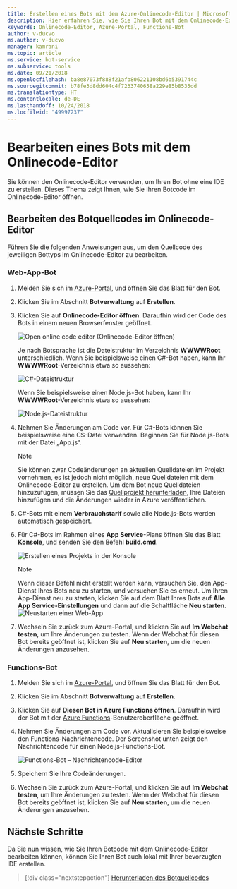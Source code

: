 ```yaml
---
title: Erstellen eines Bots mit dem Azure-Onlinecode-Editor | Microsoft-Dokumentation
description: Hier erfahren Sie, wie Sie Ihren Bot mit dem Onlinecode-Editor in Bot Service erstellen.
keywords: Onlinecode-Editor, Azure-Portal, Functions-Bot
author: v-ducvo
ms.author: v-ducvo
manager: kamrani
ms.topic: article
ms.service: bot-service
ms.subservice: tools
ms.date: 09/21/2018
ms.openlocfilehash: ba8e87073f888f21afb806221108bd6b5391744c
ms.sourcegitcommit: b78fe3d8dd604c4f7233740658a229e85b8535dd
ms.translationtype: HT
ms.contentlocale: de-DE
ms.lasthandoff: 10/24/2018
ms.locfileid: "49997237"
---
```

# <a name="edit-a-bot-with-online-code-editor"></a>Bearbeiten eines Bots mit dem Onlinecode-Editor

Sie können den Onlinecode-Editor verwenden, um Ihren Bot ohne eine IDE zu erstellen. Dieses Thema zeigt Ihnen, wie Sie Ihren Botcode im Onlinecode-Editor öffnen. 

## <a name="edit-bot-source-code-in-online-code-editor"></a>Bearbeiten des Botquellcodes im Onlinecode-Editor

Führen Sie die folgenden Anweisungen aus, um den Quellcode des jeweiligen Bottyps im Onlinecode-Editor zu bearbeiten.

### <a name="web-app-bot"></a>Web-App-Bot
1. Melden Sie sich im [Azure-Portal](http://portal.azure.com), und öffnen Sie das Blatt für den Bot.
2. Klicken Sie im Abschnitt **Botverwaltung** auf **Erstellen**.
3. Klicken Sie auf **Onlinecode-Editor öffnen**. Daraufhin wird der Code des Bots in einem neuen Browserfenster geöffnet. 

   ![Open online code editor (Onlinecode-Editor öffnen)](~/media/azure-bot-build/open-online-code-editor.png)

   Je nach Botsprache ist die Dateistruktur im Verzeichnis **WWWWRoot** unterschiedlich. Wenn Sie beispielsweise einen C#-Bot haben, kann Ihr **WWWWRoot**-Verzeichnis etwa so aussehen:

   ![C#-Dateistruktur](~/media/azure-bot-build/cs-wwwroot-structure.png)

   Wenn Sie beispielsweise einen Node.js-Bot haben, kann Ihr **WWWWRoot**-Verzeichnis etwa so aussehen:

   ![Node.js-Dateistruktur](~/media/azure-bot-build/node-wwwroot-structure.png)

4. Nehmen Sie Änderungen am Code vor. Für C#-Bots können Sie beispielsweise eine CS-Datei verwenden. Beginnen Sie für Node.js-Bots mit der Datei „App.js“.

   > [!NOTE]
   > Sie können zwar Codeänderungen an aktuellen Quelldateien im Projekt vornehmen, es ist jedoch nicht möglich, neue Quelldateien mit dem Onlinecode-Editor zu erstellen. Um dem Bot neue Quelldateien hinzuzufügen, müssen Sie das [Quellprojekt herunterladen](bot-service-build-download-source-code.md), Ihre Dateien hinzufügen und die Änderungen wieder in Azure veröffentlichen.

5. C#-Bots mit einem **Verbrauchstarif** sowie alle Node.js-Bots werden automatisch gespeichert. 

6. Für C#-Bots im Rahmen eines **App Service**-Plans öffnen Sie das Blatt **Konsole**, und senden Sie den Befehl **build.cmd**. 

   ![Erstellen eines Projekts in der Konsole](~/media/azure-bot-build/cs-console-build-cmd.png)
 
   > [!NOTE]
   > Wenn dieser Befehl nicht erstellt werden kann, versuchen Sie, den App-Dienst Ihres Bots neu zu starten, und versuchen Sie es erneut. Um Ihren App-Dienst neu zu starten, klicken Sie auf dem Blatt Ihres Bots auf **Alle App Service-Einstellungen** und dann auf die Schaltfläche **Neu starten**.
   > ![Neustarten einer Web-App](~/media/azure-bot-build/open-online-code-editor-restart-appservice.png)

7. Wechseln Sie zurück zum Azure-Portal, und klicken Sie auf **Im Webchat testen**, um Ihre Änderungen zu testen. Wenn der Webchat für diesen Bot bereits geöffnet ist, klicken Sie auf **Neu starten**, um die neuen Änderungen anzusehen.

### <a name="functions-bot"></a>Functions-Bot

1. Melden Sie sich im [Azure-Portal](http://portal.azure.com), und öffnen Sie das Blatt für den Bot.
2. Klicken Sie im Abschnitt **Botverwaltung** auf **Erstellen**.
3. Klicken Sie auf **Diesen Bot in Azure Functions öffnen**. Daraufhin wird der Bot mit der <a href="http://go.microsoft.com/fwlink/?linkID=747839" target="_blank">Azure Functions</a>-Benutzeroberfläche geöffnet. 
4. Nehmen Sie Änderungen am Code vor. Aktualisieren Sie beispielsweise den Functions-Nachrichtencode. Der Screenshot unten zeigt den Nachrichtencode für einen Node.js-Functions-Bot.

   ![Functions-Bot – Nachrichtencode-Editor](~/media/azure-bot-build/functions-messages-code.png)

5. Speichern Sie Ihre Codeänderungen.
6. Wechseln Sie zurück zum Azure-Portal, und klicken Sie auf **Im Webchat testen**, um Ihre Änderungen zu testen. Wenn der Webchat für diesen Bot bereits geöffnet ist, klicken Sie auf **Neu starten**, um die neuen Änderungen anzusehen.

## <a name="next-steps"></a>Nächste Schritte
Da Sie nun wissen, wie Sie Ihren Botcode mit dem Onlinecode-Editor bearbeiten können, können Sie Ihren Bot auch lokal mit Ihrer bevorzugten IDE erstellen.

> [!div class="nextstepaction"]
> [Herunterladen des Botquellcodes](bot-service-build-download-source-code.md)
